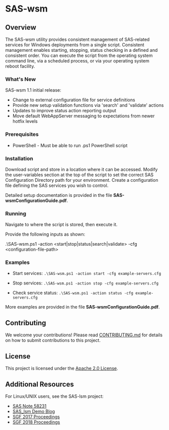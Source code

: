 # SAS-wsm

## Overview

The SAS-wsm utility provides consistent management of SAS-related services for Windows deployments from a single script. Consistent management enables starting, stopping, status checking in a defined and consistent order. You can execute the script from the operating system command line, via a scheduled process, or via your operating system reboot facility.

### What's New

SAS-wsm 1.1 initial release:

* Change to external configuration file for service definitions
* Provide new setup validation functions via 'search' and 'validate' actions
* Updates to improve status action reporting output
* Move default WebAppServer messaging to expectations from newer hotfix levels

### Prerequisites

* PowerShell - Must be able to run .ps1 PowerShell script

### Installation

Download script and store in a location where it can be accessed. Modify the user-variables section at the top of the script to set the correct SAS Configuration Directory path for your environment. Create a configuration file defining the SAS services you wish to control.

Detailed setup documentation is provided in the file **SAS-wsmConfigurationGuide.pdf**.

### Running

Navigate to where the script is stored, then execute it.

Provide the following inputs as shown:

.\SAS-wsm.ps1 -action \<start|stop|status|search|validate\> -cfg \<configuration-file-path\>


### Examples

* Start services: `.\SAS-wsm.ps1 -action start -cfg example-servers.cfg`

* Stop services: `.\SAS-wsm.ps1 -action stop -cfg example-servers.cfg`

* Check service status: `.\SAS-wsm.ps1 -action status -cfg example-servers.cfg`

More examples are provided in the file **SAS-wsmConfigurationGuide.pdf**.

## Contributing

We welcome your contributions! Please read [CONTRIBUTING.md](CONTRIBUTING.md) for details on how to submit contributions to this project.

## License

This project is licensed under the [Apache 2.0 License](LICENSE).

## Additional Resources

For Linux/UNIX users, see the SAS-lsm project:
* [SAS Note 58231](http://support.sas.com/kb/58/231.html)
* [SAS_lsm Demo Blog](https://communities.sas.com/t5/SAS-Communities-Library/The-SAS-lsm-Utility-Makes-it-Easy-to-Control-SAS-Servers-in-a/ta-p/418165)
* [SGF 2017 Proceedings](http://support.sas.com/resources/papers/automating-management-unix-linux-multi-tiered-sas-services.pdf)
* [SGF 2018 Proceedings](https://www.sas.com/content/dam/SAS/support/en/sas-global-forum-proceedings/2018/1921-2018.pdf)
